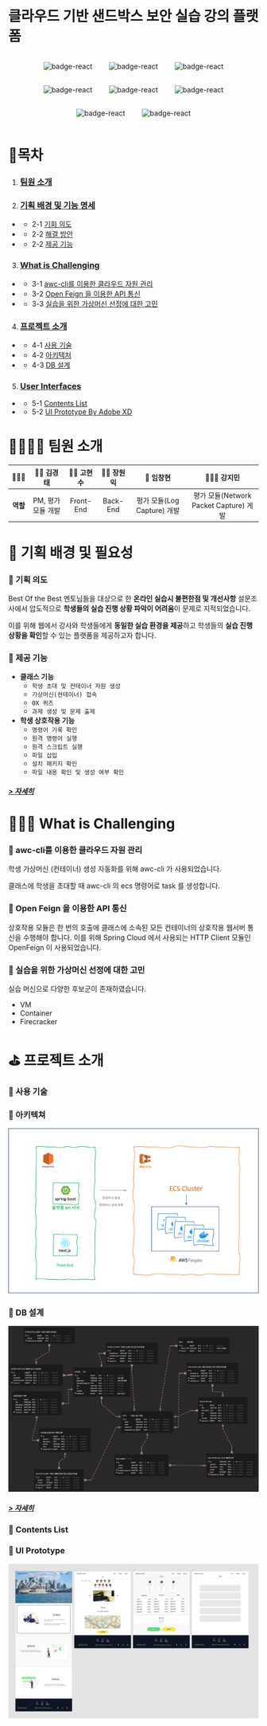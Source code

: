 # **클라우드 기반 샌드박스 보안 실습 강의 플랫폼**

<div align="center"> 
  <img style="margin: 15px" src="https://img.shields.io/badge/react.js-17.0.2-9cf.svg" alt="badge-react" />
  <img style="margin: 15px" src="https://img.shields.io/badge/Next.js-11.1.2-inactive.svg" alt="badge-react"/>
  <img style="margin: 15px" src="https://img.shields.io/badge/Redux-4.1.1-red.svg" alt="badge-react" />
  <img style="margin: 15px" src="https://img.shields.io/badge/SpringBoot-2.5.4-green.svg" alt="badge-react" />
  <img style="margin: 15px" src="https://img.shields.io/badge/QueryDsl-4.4.0-success.svg" alt="badge-react"/>
  <img style="margin: 15px" src="https://img.shields.io/badge/NHNCloud-Instance-blue.svg" alt="badge-react"/>
  <img style="margin: 15px" src="https://img.shields.io/badge/AWS-S3-orange.svg" alt="badge-react"/>
  <img style="margin: 15px" src="https://img.shields.io/badge/Nginx-2.5.4-green.svg" alt="badge-react" />
</div>

# 📝목차

1. ### [팀원 소개](#-팀원-소개)
2. ### [기획 배경 및 기능 명세](#-기획-배경-및-필요성)

- - 2-1 [기회 의도](#-기획-의도)
- - 2-2 [해결 방안](#-서비스-목적)
- - 2-2 [제공 기능](#-제공-기능)

3. ### [What is Challenging](#-What-is-Challenging)

- - 3-1 [awc-cli를 이용한 클라우드 자원 관리](#-SEO-검색-엔진-최적화)
- - 3-2 [Open Feign 을 이용한 API 통신](#-Nginx-와-무중단-배포)
- - 3-3 [실습을 위한 가상머신 선정에 대한 고민](#-Nginx-와-무중단-배포)

4. ### [프로젝트 소개](#-프로젝트-소개)

- - 4-1 [사용 기술](#-사용-기술)
- - 4-2 [아키텍처](#-CI-CD-Pipeline)
- - 4-3 [DB 설계](#-배포-구조)

5. ### [User Interfaces](#-User-Interface)

- - 5-1 [Contents List](#-Contents-List)
- - 5-2 [UI Prototype By Adobe XD](#-UI-Prototype)

# 👨‍👩‍👧‍👦 팀원 소개

|    👨‍👨‍👧    |    🧑‍💼 김경태    | 🧑‍💻 고현수 | 🧑‍🎨 장원익 |          🥷 임창현           |               👩🏻‍⚕️ 강지민                |
| :------: | :----------------: | :----------: | :----------: | :-------------------------: | :------------------------------------: |
| **역할** | PM, 평가 모듈 개발 |  Front-End   |   Back-End   | 평가 모듈(Log Capture) 개발 | 평가 모듈(Network Packet Capture) 게발 |

# 🔖 기획 배경 및 필요성

### 📌 기획 의도

Best Of the Best 멘토님들을 대상으로 한 **온라인 실습시 불편한점 및 개선사항** 설문조사에서 압도적으로 **학생들의 실습 진행 상황 파악이 어려움**이 문제로 지적되었습니다.

이를 위해 웹에서 강사와 학생들에게 **동일한 실습 환경을 제공**하고 학생들의 **실습 진행상황을 확인**할 수 있는 플랫폼을 제공하고자 합니다.

### 📌 제공 기능

- **클래스 기능**
  - `학생 초대 및 컨테이너 자원 생성`
  - `가상머신(컨테이너) 접속`
  - `OX 퀴즈`
  - `과제 생성 및 문제 출제`
- **학생 상호작용 기능**
  - `명령어 기록 확인`
  - `원격 명령어 실행`
  - `원격 스크립트 실행`
  - `파일 삽입`
  - `설치 패키지 확인`
  - `파일 내용 확인 및 생성 여부 확인`

##### [> 자세히](https://github.com/V-Ground/Backend/wiki/기능-명세)

# 👩🏻‍💻 What is Challenging

### 📌 awc-cli를 이용한 클라우드 자원 관리

학생 가상머신 (컨테이너) 생성 자동화를 위해 awc-cli 가 사용되었습니다.

클래스에 학생을 초대할 때 awc-cli 의 ecs 명령어로 task 를 생성합니다.

### 📌 Open Feign 을 이용한 API 통신

상호작용 모듈은 한 번의 호출에 클래스에 소속된 모든 컨테이너의 상호작용 웹서버 통신을 수행해야 합니다.
이를 위해 Spring Cloud 에서 사용되는 HTTP Client 모듈인 OpenFeign 이 사용되었습니다.

### 📌 실습을 위한 가상머신 선정에 대한 고민

실습 머신으로 다양한 후보군이 존재하였습니다.

- VM
- Container
- Firecracker

# ⛳️ 프로젝트 소개

### 📌 사용 기술

### 📌 아키텍쳐

![deploy](https://github.com/V-Ground/Backend/blob/master/assets/infra.png)

### 📌 DB 설계

![deploy](https://github.com/V-Ground/Backend/blob/master/assets/db.png)

##### [> 자세히](https://github.com/V-Ground/Backend/blob/master/assets/db.png)

### 📌 Contents List

### 📌 UI Prototype

![UI](https://github.com/dhslrl321/Bless-Music-Studio/blob/master/images/xd.png)
